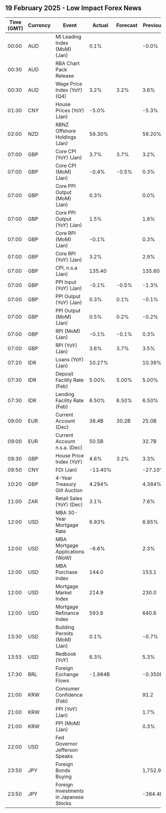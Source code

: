 ## 19 February 2025 - Low Impact Forex News

| Time (GMT) | Currency | Event | Actual | Forecast | Previous |
|------|----------|-------|--------|----------|----------|
| 00:00 | AUD | MI Leading Index (MoM) (Jan) | 0.1% |  | -0.0% |
| 00:30 | AUD | RBA Chart Pack Release |  |  |  |
| 00:30 | AUD | Wage Price Index (YoY) (Q4) | 3.2% | 3.2% | 3.6% |
| 01:30 | CNY | House Prices (YoY) (Jan) | -5.0% |  | -5.3% |
| 02:00 | NZD | RBNZ Offshore Holdings (Jan) | 59.30% |  | 59.20% |
| 07:00 | GBP | Core CPI (YoY) (Jan) | 3.7% | 3.7% | 3.2% |
| 07:00 | GBP | Core CPI (MoM) (Jan) | -0.4% | -0.5% | 0.3% |
| 07:00 | GBP | Core PPI Output (MoM) (Jan) | 0.3% |  | 0.0% |
| 07:00 | GBP | Core PPI Output (YoY) (Jan) | 1.5% |  | 1.6% |
| 07:00 | GBP | Core RPI (MoM) (Jan) | -0.1% |  | 0.3% |
| 07:00 | GBP | Core RPI (YoY) (Jan) | 3.2% |  | 2.9% |
| 07:00 | GBP | CPI, n.s.a (Jan) | 135.40 |  | 135.60 |
| 07:00 | GBP | PPI Input (YoY) (Jan) | -0.1% | -0.5% | -1.3% |
| 07:00 | GBP | PPI Output (YoY) (Jan) | 0.3% | 0.1% | -0.1% |
| 07:00 | GBP | PPI Output (MoM) (Jan) | 0.5% | 0.2% | -0.2% |
| 07:00 | GBP | RPI (MoM) (Jan) | -0.1% | -0.1% | 0.3% |
| 07:00 | GBP | RPI (YoY) (Jan) | 3.6% | 3.7% | 3.5% |
| 07:20 | IDR | Loans (YoY) (Jan) | 10.27% |  | 10.39% |
| 07:30 | IDR | Deposit Facility Rate (Feb) | 5.00% | 5.00% | 5.00% |
| 07:30 | IDR | Lending Facility Rate (Feb) | 6.50% | 6.50% | 6.50% |
| 09:00 | EUR | Current Account (Dec) | 38.4B | 30.2B | 25.0B |
| 09:00 | EUR | Current Account n.s.a. (Dec) | 50.5B |  | 32.7B |
| 09:30 | GBP | House Price Index (YoY) | 4.6% | 3.2% | 3.3% |
| 09:50 | CNY | FDI (Jan) | -13.40% |  | -27.10% |
| 10:20 | GBP | 4-Year Treasury Gilt Auction | 4.294% |  | 4.384% |
| 11:00 | ZAR | Retail Sales (YoY) (Dec) | 3.1% |  | 7.6% |
| 12:00 | USD | MBA 30-Year Mortgage Rate | 6.93% |  | 6.95% |
| 12:00 | USD | MBA Mortgage Applications (WoW) | -6.6% |  | 2.3% |
| 12:00 | USD | MBA Purchase Index | 144.0 |  | 153.1 |
| 12:00 | USD | Mortgage Market Index | 214.9 |  | 230.0 |
| 12:00 | USD | Mortgage Refinance Index | 593.6 |  | 640.6 |
| 13:30 | USD | Building Permits (MoM) (Jan) | 0.1% |  | -0.7% |
| 13:55 | USD | Redbook (YoY) | 6.3% |  | 5.3% |
| 17:30 | BRL | Foreign Exchange Flows | -1.984B |  | -0.350B |
| 21:00 | KRW | Consumer Confidence (Feb) |  |  | 91.2 |
| 21:00 | KRW | PPI (YoY) (Jan) |  |  | 1.7% |
| 21:00 | KRW | PPI (MoM) (Jan) |  |  | 0.3% |
| 22:00 | USD | Fed Governor Jefferson Speaks |  |  |  |
| 23:50 | JPY | Foreign Bonds Buying |  |  | 1,752.9B |
| 23:50 | JPY | Foreign Investments in Japanese Stocks |  |  | -384.4B |

